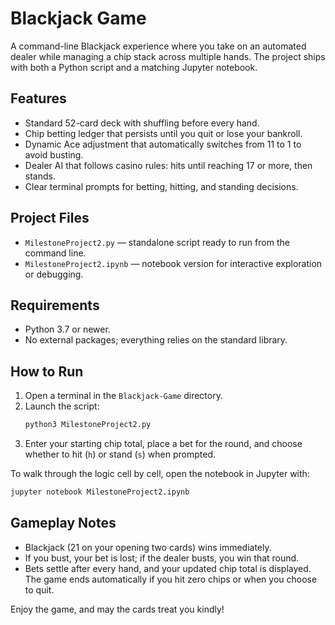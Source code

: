 # Blackjack Game

A command-line Blackjack experience where you take on an automated dealer while managing a chip stack across multiple hands. The project ships with both a Python script and a matching Jupyter notebook.

## Features
- Standard 52-card deck with shuffling before every hand.
- Chip betting ledger that persists until you quit or lose your bankroll.
- Dynamic Ace adjustment that automatically switches from 11 to 1 to avoid busting.
- Dealer AI that follows casino rules: hits until reaching 17 or more, then stands.
- Clear terminal prompts for betting, hitting, and standing decisions.

## Project Files
- `MilestoneProject2.py` — standalone script ready to run from the command line.
- `MilestoneProject2.ipynb` — notebook version for interactive exploration or debugging.

## Requirements
- Python 3.7 or newer.
- No external packages; everything relies on the standard library.

## How to Run
1. Open a terminal in the `Blackjack-Game` directory.
2. Launch the script:
   ```bash
   python3 MilestoneProject2.py
   ```
3. Enter your starting chip total, place a bet for the round, and choose whether to hit (`h`) or stand (`s`) when prompted.

To walk through the logic cell by cell, open the notebook in Jupyter with:
```bash
jupyter notebook MilestoneProject2.ipynb
```

## Gameplay Notes
- Blackjack (21 on your opening two cards) wins immediately.
- If you bust, your bet is lost; if the dealer busts, you win that round.
- Bets settle after every hand, and your updated chip total is displayed. The game ends automatically if you hit zero chips or when you choose to quit.

Enjoy the game, and may the cards treat you kindly!
